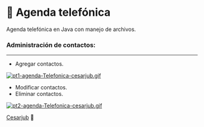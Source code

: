 # 📒 Agenda telefónica

Agenda telefónica en Java con manejo de archivos.

### Administración de contactos:

---

- Agregar contactos.

[![pt1-agenda-Telefonica-cesarjub.gif](https://i.postimg.cc/SR4NV5rz/pt1-agenda-Telefonica-cesarjub.gif)](https://postimg.cc/njdJh3NH)

- Modificar contactos.
- Eliminar contactos.

[![pt2-agenda-Telefonica-cesarjub.gif](https://i.postimg.cc/X77ybGfB/pt2-agenda-Telefonica-cesarjub.gif)](https://postimg.cc/7bdL1LQq)

[Cesarjub](https://github.com/Cesarjub) 🙂

